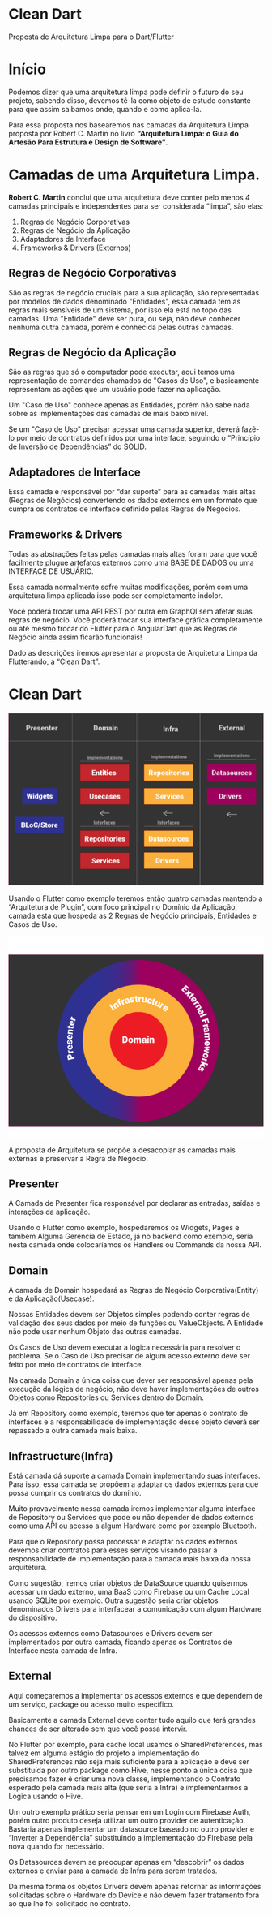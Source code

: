 # Clean Dart
Proposta de Arquitetura Limpa para o Dart/Flutter


# Início

Podemos dizer que uma arquitetura limpa pode definir o futuro do seu projeto, sabendo disso, devemos tê-la como objeto de estudo constante para que assim saibamos onde, quando e como aplica-la. 

Para essa proposta nos basearemos nas camadas da Arquitetura Limpa proposta por Robert C. Martin no livro **“Arquitetura Limpa: o Guia do Artesão Para Estrutura e Design de Software”**.


# Camadas de uma Arquitetura Limpa.

**Robert C. Martin** conclui que uma arquitetura deve conter pelo menos 4 camadas principais e independentes para ser considerada “limpa”, são elas: 
1. Regras de Negócio Corporativas
2. Regras de Negócio da Aplicação
3. Adaptadores de Interface
4. Frameworks & Drivers (Externos)


## Regras de Negócio Corporativas

São as regras de negócio cruciais para a sua aplicação, são representadas por modelos de dados denominado "Entidades", essa camada tem as regras mais sensíveis de um sistema, por isso ela está no topo das camadas. Uma "Entidade" deve ser pura, ou seja, não deve conhecer nenhuma outra camada, porém é conhecida pelas outras camadas.


## Regras de Negócio da Aplicação

São as regras que só o computador pode executar, aqui temos uma representação de comandos chamados de "Casos de Uso", e basicamente representam as ações que um usuário pode fazer na aplicação. 

Um "Caso de Uso" conhece apenas as Entidades, porém não sabe nada sobre as implementações das camadas de mais baixo nível. 

Se um "Caso de Uso" precisar acessar uma camada superior, deverá fazê-lo por meio de contratos definidos por uma interface, seguindo o “Princípio de Inversão de Dependências” do [SOLID](https://www.youtube.com/watch?v=mkx0CdWiPRA).


## Adaptadores de Interface

Essa camada é responsável por “dar suporte” para as camadas mais altas (Regras de Negócios) convertendo os dados externos em um formato que cumpra os contratos de interface definido pelas Regras de Negócios.


## Frameworks & Drivers

Todas as abstrações feitas pelas camadas mais altas foram para que você facilmente plugue artefatos externos como uma BASE DE DADOS ou uma INTERFACE DE USUÁRIO.

Essa camada normalmente sofre muitas modificações, porém com uma arquitetura limpa aplicada isso pode ser completamente indolor. 

Você poderá trocar uma API REST por outra em GraphQl sem afetar suas regras de negócio. Você poderá trocar sua interface gráfica completamente ou até mesmo trocar do Flutter para o AngularDart que as Regras de Negócio ainda assim ficarão funcionais!

Dado as descrições iremos apresentar a proposta de Arquitetura Limpa da Flutterando, a “Clean Dart”.


# Clean Dart

![Image 1](imgs/img1.png)

Usando o Flutter como exemplo teremos então quatro camadas mantendo a “Arquitetura de Plugin”, com foco principal no Domínio da Aplicação, camada esta que hospeda as 2 Regras de Negócio principais, Entidades e Casos de Uso.

![Image 1](imgs/img2.png)

A proposta de Arquitetura se propõe a desacoplar as camadas mais externas e preservar a Regra de Negócio.


## Presenter

A Camada de Presenter fica responsável por declarar as entradas, saídas e interações da aplicação. 

Usando o Flutter como exemplo, hospedaremos os Widgets, Pages e também Alguma Gerência de Estado, já no backend como exemplo, seria nesta camada onde colocaríamos os Handlers ou Commands da nossa API.


## Domain

A camada de Domain hospedará as Regras de Negócio Corporativa(Entity) e da Aplicação(Usecase).

Nossas Entidades devem ser Objetos simples podendo conter regras de validação dos seus dados por meio de funções ou ValueObjects. A Entidade não pode usar nenhum Objeto das outras camadas.

Os Casos de Uso devem executar a lógica necessária para resolver o problema. Se o Caso de Uso precisar de algum acesso externo deve ser feito por meio de contratos de interface.

Na camada Domain a única coisa que dever ser responsável apenas pela execução da lógica de negócio, não deve haver implementações de outros Objetos como Repositories ou Services dentro do Domain. 

Já em Repository como exemplo, teremos que ter apenas o contrato de interfaces e a responsabilidade de implementação desse objeto deverá ser repassado a outra camada mais baixa.


## Infrastructure(Infra)

Está camada dá suporte a camada Domain implementando suas interfaces. Para isso, essa camada se propõem a adaptar os dados externos para que possa cumprir os contratos do domínio.

Muito provavelmente nessa camada iremos implementar alguma interface de Repository ou Services que pode ou não depender de dados externos como uma API ou acesso a algum Hardware como por exemplo Bluetooth. 

Para que o Repository possa processar e adaptar os dados externos devemos criar contratos para esses serviços visando passar a responsabilidade de implementação para a camada mais baixa da nossa arquitetura.

Como sugestão, iremos criar objetos de DataSource quando quisermos acessar um dado externo, uma BaaS como Firebase ou um Cache Local usando SQLite por exemplo.
Outra sugestão seria criar objetos denominados Drivers para interfacear a comunicação com algum Hardware do dispositivo.

Os acessos externos como Datasources e Drivers devem ser implementados por outra camada, ficando apenas os Contratos de Interface nesta camada de Infra.


## External

Aqui começaremos a implementar os acessos externos e que dependem de um serviço, package ou acesso muito específico.

Basicamente a camada External deve conter tudo aquilo que terá grandes chances de ser alterado sem que você possa intervir.

No Flutter por exemplo, para cache local usamos o SharedPreferences, mas talvez em alguma estágio do projeto a implementação do SharedPreferences não seja mais suficiente para a aplicação e deve ser substituída por outro package como Hive, nesse ponto a única coisa que precisamos fazer é criar uma nova classe, implementando o Contrato esperado pela camada mais alta (que seria a Infra) e implementarmos a Lógica usando o Hive.

Um outro exemplo prático seria pensar em um Login com Firebase Auth, porém outro produto deseja utilizar um outro provider de autenticação. Bastaria apenas implementar um datasource baseado no outro provider e “Inverter a Dependência” substituindo a implementação do Firebase pela nova quando for necessário.

Os Datasources devem se preocupar apenas em “descobrir” os dados externos e enviar para a camada de Infra para serem tratados.

Da mesma forma os objetos Drivers devem apenas retornar as informações solicitadas sobre o Hardware do Device e não devem fazer tratamento fora ao que lhe foi solicitado no contrato.
